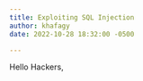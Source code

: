 ```yaml
---
title: Exploiting SQL Injection
author: khafagy
date: 2022-10-28 18:32:00 -0500

---
```

Hello Hackers,<br>
